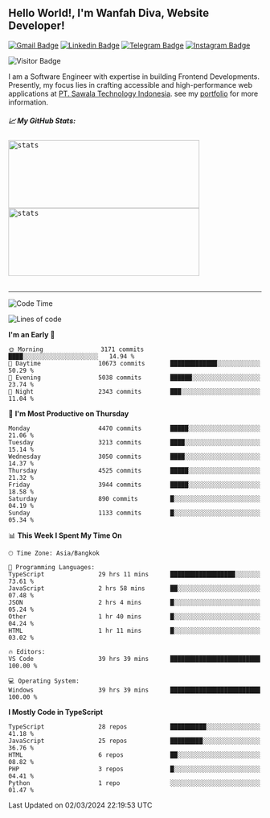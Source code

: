 ## Hello World!, I'm Wanfah Diva, Website Developer!

[![Gmail Badge](https://img.shields.io/badge/-Gmail-white?style=plastic&logo=Gmail&link=mailto:aditputrafirmansyah@gmail.com)](mailto:wanfahdivaa@gmail.com)
[![Linkedin Badge](https://img.shields.io/badge/-LinkedIn-blue?style=plastic&logo=Linkedin&link=https://www.linkedin.com/in/aditputrafirmansyah/)](https://www.linkedin.com/in/wanfahdiva/)
[![Telegram Badge](https://img.shields.io/badge/-Telegram-blue?style=plastic&logo=telegram&link=https://t.me/Adithya_13)](https://t.me/wanfahdiva)
[![Instagram Badge](https://img.shields.io/badge/-Instagram-white?style=plastic&logo=instagram&link=https://www.instagram.com/adithya_firmansyahputra/)](https://www.instagram.com/wnfhdva/)

![Visitor Badge](https://visitor-badge.laobi.icu/badge?page_id=wanfahdiva.wanfahdiva)

<p>
I am a Software Engineer with expertise in building Frontend Developments.
Presently, my focus lies in crafting accessible and high-performance web applications at  <a href="https://sawala/tech" target="_blank">PT. Sawala Technology Indonesia</a>. see my <a href="https://wanfahdiva.me" target="_blank">portfolio</a> for more information.
</p>

<h5 align="left">
  
📈 **My GitHub Stats:**

</h5>

<div align="left">
<kbd>
    <img height="135em" width="380em" alt="stats" src="https://github-readme-streak-stats.herokuapp.com?user=wanfahdiva&theme=tokyonight_duo&hide_border=true&dates=27DDC9" />
</kbd>
<kbd>
    <img height="135em" width="380em" alt="stats" src="https://github-readme-activity-graph.vercel.app/graph?username=wanfahdiva&theme=react&hide_title=true"></kbd>
</div>

<br />

---

<!--START_SECTION:waka-->
![Code Time](http://img.shields.io/badge/Code%20Time-371%20hrs%2033%20mins-blue)

![Lines of code](https://img.shields.io/badge/From%20Hello%20World%20I%27ve%20Written-17.4%20million%20lines%20of%20code-blue)

**I'm an Early 🐤** 

```text
🌞 Morning                3171 commits        ████░░░░░░░░░░░░░░░░░░░░░   14.94 % 
🌆 Daytime                10673 commits       █████████████░░░░░░░░░░░░   50.29 % 
🌃 Evening                5038 commits        ██████░░░░░░░░░░░░░░░░░░░   23.74 % 
🌙 Night                  2343 commits        ███░░░░░░░░░░░░░░░░░░░░░░   11.04 % 
```
📅 **I'm Most Productive on Thursday** 

```text
Monday                   4470 commits        █████░░░░░░░░░░░░░░░░░░░░   21.06 % 
Tuesday                  3213 commits        ████░░░░░░░░░░░░░░░░░░░░░   15.14 % 
Wednesday                3050 commits        ████░░░░░░░░░░░░░░░░░░░░░   14.37 % 
Thursday                 4525 commits        █████░░░░░░░░░░░░░░░░░░░░   21.32 % 
Friday                   3944 commits        █████░░░░░░░░░░░░░░░░░░░░   18.58 % 
Saturday                 890 commits         █░░░░░░░░░░░░░░░░░░░░░░░░   04.19 % 
Sunday                   1133 commits        █░░░░░░░░░░░░░░░░░░░░░░░░   05.34 % 
```


📊 **This Week I Spent My Time On** 

```text
🕑︎ Time Zone: Asia/Bangkok

💬 Programming Languages: 
TypeScript               29 hrs 11 mins      ██████████████████░░░░░░░   73.61 % 
JavaScript               2 hrs 58 mins       ██░░░░░░░░░░░░░░░░░░░░░░░   07.48 % 
JSON                     2 hrs 4 mins        █░░░░░░░░░░░░░░░░░░░░░░░░   05.24 % 
Other                    1 hr 40 mins        █░░░░░░░░░░░░░░░░░░░░░░░░   04.24 % 
HTML                     1 hr 11 mins        █░░░░░░░░░░░░░░░░░░░░░░░░   03.02 % 

🔥 Editors: 
VS Code                  39 hrs 39 mins      █████████████████████████   100.00 % 

💻 Operating System: 
Windows                  39 hrs 39 mins      █████████████████████████   100.00 % 
```

**I Mostly Code in TypeScript** 

```text
TypeScript               28 repos            ██████████░░░░░░░░░░░░░░░   41.18 % 
JavaScript               25 repos            █████████░░░░░░░░░░░░░░░░   36.76 % 
HTML                     6 repos             ██░░░░░░░░░░░░░░░░░░░░░░░   08.82 % 
PHP                      3 repos             █░░░░░░░░░░░░░░░░░░░░░░░░   04.41 % 
Python                   1 repo              ░░░░░░░░░░░░░░░░░░░░░░░░░   01.47 % 
```




 Last Updated on 02/03/2024 22:19:53 UTC
<!--END_SECTION:waka-->
